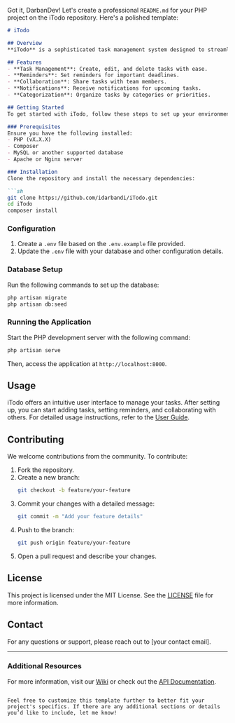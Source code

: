 Got it, DarbanDev! Let's create a professional `README.md` for your PHP project on the iTodo repository. Here's a polished template:

```markdown
# iTodo

## Overview
**iTodo** is a sophisticated task management system designed to streamline and organize your daily tasks efficiently. Built using PHP and other web technologies, iTodo offers features like task creation, reminders, and collaborative tools to enhance productivity.

## Features
- **Task Management**: Create, edit, and delete tasks with ease.
- **Reminders**: Set reminders for important deadlines.
- **Collaboration**: Share tasks with team members.
- **Notifications**: Receive notifications for upcoming tasks.
- **Categorization**: Organize tasks by categories or priorities.

## Getting Started
To get started with iTodo, follow these steps to set up your environment:

### Prerequisites
Ensure you have the following installed:
- PHP (vX.X.X)
- Composer
- MySQL or another supported database
- Apache or Nginx server

### Installation
Clone the repository and install the necessary dependencies:

```sh
git clone https://github.com/idarbandi/iTodo.git
cd iTodo
composer install
```

### Configuration
1. Create a `.env` file based on the `.env.example` file provided.
2. Update the `.env` file with your database and other configuration details.

### Database Setup
Run the following commands to set up the database:

```sh
php artisan migrate
php artisan db:seed
```

### Running the Application
Start the PHP development server with the following command:

```sh
php artisan serve
```

Then, access the application at `http://localhost:8000`.

## Usage
iTodo offers an intuitive user interface to manage your tasks. After setting up, you can start adding tasks, setting reminders, and collaborating with others. For detailed usage instructions, refer to the [User Guide](docs/user_guide.md).

## Contributing
We welcome contributions from the community. To contribute:

1. Fork the repository.
2. Create a new branch:
   ```sh
   git checkout -b feature/your-feature
   ```
3. Commit your changes with a detailed message:
   ```sh
   git commit -m "Add your feature details"
   ```
4. Push to the branch:
   ```sh
   git push origin feature/your-feature
   ```
5. Open a pull request and describe your changes.

## License
This project is licensed under the MIT License. See the [LICENSE](LICENSE) file for more information.

## Contact
For any questions or support, please reach out to [your contact email].

---

### Additional Resources
For more information, visit our [Wiki](https://github.com/idarbandi/iTodo/wiki) or check out the [API Documentation](https://github.com/idarbandi/iTodo/docs/api).

```

Feel free to customize this template further to better fit your project's specifics. If there are any additional sections or details you’d like to include, let me know!
